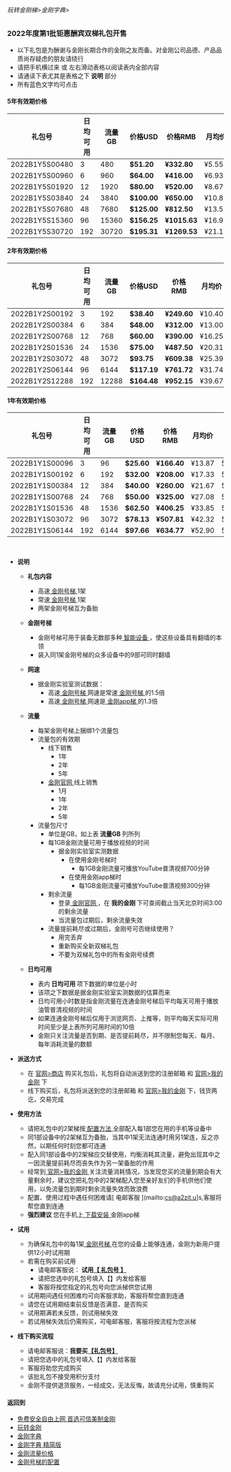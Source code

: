 ###### 玩转金刚梯>金刚字典>

### 2022年度第1批钜惠酬宾双梯礼包开售

- 以下礼包是为酬谢与金刚长期合作的金刚之友而备。对金刚公司品德、产品品质尚存疑虑的朋友请绕行
- 请把手机横过来 或 左右滑动表格以阅读表内全部内容
- 请通读下表尤其是表格之下<Strong> 说明 </Strong>部分
- 所有蓝色文字均可点击
#### 5年有效期价格
|礼包号|日均可用|流量GB|价格USD|价格RMB|月均价|线下限售|
|-|-|-|-|-|-|-|
| 2022B1Y5S00480 |3|480| <strong> $51.20| <strong> ¥332.80 |¥5.55|5000|
| 2022B1Y5S00960 |6|960| <strong> $64.00| <strong> ¥416.00 |¥6.93 | 5000 |
| 2022B1Y5S01920 |12|1920| <strong> $80.00| <strong> ¥520.00 |¥8.67 | 5000 |
| 2022B1Y5S03840 |24|3840| <strong> $100.00| <strong> ¥650.00 |¥10.83 | 5000 |
| 2022B1Y5S07680 |48|7680| <strong> $125.00| <strong> ¥812.50 |¥13.54 | 5000 |
| 2022B1Y5S15360 |96|15360| <strong> $156.25| <strong> ¥1015.63 |¥16.93 | 5000 |
| 2022B1Y5S30720 |192|30720| <strong> $195.31| <strong> ¥1269.53 |¥21.16 | 5000 |


#### 2年有效期价格
|礼包号|日均可用|流量GB|价格USD|价格RMB|月均价|线下限售|
|-|-|-|-|-|-|-|
| 2022B1Y2S00192 |3|192| <strong> $38.40| <strong> ¥249.60 |¥10.40 |5000|
| 2022B1Y2S00384 |6|384| <strong> $48.00| <strong> ¥312.00 |¥13.00 |5000|
| 2022B1Y2S00768 |12|768| <strong> $60.00| <strong> ¥390.00 |¥16.25 |5000|
| 2022B1Y2S01536 |24|1536| <strong> $75.00| <strong> ¥487.50 |¥20.31 |5000|
| 2022B1Y2S03072 |48|3072| <strong> $93.75| <strong> ¥609.38 |¥25.39 |5000|
| 2022B1Y2S06144 |96|6144| <strong> $117.19| <strong> ¥761.72 |¥31.74 |5000|
| 2022B1Y2S12288 |192|12288| <strong> $164.48| <strong> ¥952.15 |¥39.67 |5000|


#### 1年有效期价格
|礼包号|日均可用|流量GB|价格USD|价格RMB|月均价|线下限售|
|-|-|-|-|-|-|-|
| 2022B1Y1S00096 |3|96| <strong> $25.60| <strong> ¥166.40 | ¥13.87 | 5000 |
| 2022B1Y1S00192 |6|192| <strong> $32.00| <strong> ¥208.00 | ¥17.33 | 5000 |
| 2022B1Y1S00384 |12|384| <strong> $40.00| <strong> ¥260.00 | ¥21.67 | 5000 |
| 2022B1Y1S00768 |24|768| <strong> $50.00| <strong> ¥325.00 | ¥27.08 | 5000 |
| 2022B1Y1S01536 |48|1536| <strong> $62.50| <strong> ¥406.25 | ¥33.85 | 5000 |
| 2022B1Y1S03072 |96|3072| <strong> $78.13| <strong> ¥507.81 | ¥42.32 | 5000 |
| 2022B1Y1S06144 |192|6144| <strong> $97.66| <strong> ¥634.77 | ¥52.90 | 5000 |



<br>

- <Strong>说明</Strong>
  - <Strong> 礼包内容 </Strong>
    - 高速[ 金刚号梯 ](https://github.com/a2zitpro/web/blob/master/LadderFree/kkDictionary/KKLadderKKIDMultipurpose.md)1架
    - 常速[ 金刚号梯 ](https://github.com/a2zitpro/web/blob/master/LadderFree/kkDictionary/KKLadderKKIDMultipurpose.md)1架
    - 两架金刚号梯互为备胎

  - <Strong> 金刚号梯 </Strong>
    - 金刚号梯可用于装备无数部多种[ 智能设备 ](https://github.com/a2zitpro/web/blob/master/LadderFree/kkDictionary/KKLadderConfigration/KKLadderConfigration.md)，使这些设备具有翻墙的本领
    - 装入同1架金刚号梯的众多设备中的9部可同时翻墙

  - <Strong> 网速 </Strong>
    - 据金刚实验室测试数据：
      - 高速[ 金刚号梯 ](https://github.com/a2zitpro/web/blob/master/LadderFree/kkDictionary/KKLadderKKIDMultipurpose.md)网速是常速[ 金刚号梯 ](https://github.com/a2zitpro/web/blob/master/LadderFree/kkDictionary/KKLadderKKIDMultipurpose.md)的1.5倍
      - 高速[ 金刚号梯 ](https://github.com/a2zitpro/web/blob/master/LadderFree/kkDictionary/KKLadderKKIDMultipurpose.md)网速是[ 金刚app梯 ](https://github.com/a2zitpro/web/blob/master/LadderFree/kkDictionary/KKLadderAPP.md)的1.3倍

  - <Strong> 流量 </Strong>
    - 每架金刚号梯上捆绑1个流量包
    - 流量包的有效期
      - 线下销售
        - 1年
        - 2年
        - 5年
      - [金刚官网 ](https://www.atozitpro.net/zh/)线上销售
        - 1月
        - 1年
        - 2年
        - 5年
    - 流量包尺寸
      - 单位是GB，如上表<Strong> 流量GB </Strong >列所列
      - 每1GB金刚流量可用于播放视频的时间
        - 据金刚实验室实测数据
          - 在使用金刚号梯时
            - 每1GB金刚流量可播放YouTube普清视频700分钟
          - 在使用金刚app梯时
            - 每1GB金刚流量可播放YouTube普清视频300分钟
      - 剩余流量
        - 登录[ 金刚官网 ](https://www.atozitpro.net/zh/)，在<Strong> 我的金刚 </Strong>下可查阅截止当天北京时间3:00的剩余流量
        - 当流量包过期后，剩余流量失效
      - 流量提前耗尽或过期后，金刚号可否继续使用？
        - 用完丢弃
        - 重新购买全新双梯礼包
        - 不要为双梯礼包中的所有金刚号续费
  - <Strong> 日均可用 </Strong>
    - 表内<Strong> 日均可用 </Strong>项下数据的单位是小时
    - 该项之下数据是据金刚实验室实测数据的估算而来
    - 日均可用小时数是指金刚流量在连通金刚号梯后平均每天可用于播放油管普清视频的时间
    - 如果连通金刚号梯后仅用于浏览网页、上推等，则平均每天实际可用时间至少是上表所列可用时间的10倍
    - 金刚只关注流量是否到期、是否提前耗尽，并不限制您每天、每月、每年消耗流量的数额
  
- <Strong> 派送方式 </Strong>
    - 在 [官网>商店](https://www.atozitpro.net/zh/shop/) 购买礼包后，礼包将自动派送到您的注册邮箱 和 [官网>我的金刚](https://www.atozitpro.net/zh/my-account/) 下
    - 线下购买后，礼包将派送到您的注册邮箱 和 [官网>我的金刚](https://www.atozitpro.net/zh/my-account/) 下，钱货两讫，交易完成
     
- <Strong> 使用方法 </Strong>
  - 请把礼包中的2架梯按[ 配置方法 ](https://github.com/a2zitpro/web/blob/master/LadderFree/kkDictionary/KKLadderConfigration/KKLadderConfigration.md)全部配入每1部您在用的手机等设备中
  - 同1部设备中的2架梯互为备胎，当其中1架无法连通时用另1架连，反之亦然，以期任何时刻您都可连通
  - 配入同1部设备中的2架梯应交替使用，均衡消耗其流量，避免出现其中之一因流量提前耗尽而丧失作为另一架备胎的作用
  - 经常到[ 官网>我的金刚 ](https://www.atozitpro.net/zh/my-account/)关注流量消耗情况，当发现您买的流量到期会有大量剩余时，建议您把礼包中的2架梯配入您至亲好友们的手机供他们使用，以免流量包到期时剩余流量失效而致浪费
  - 配置、使用过程中遇任何困难请[ 电邮客服 ](mailto:cs@a2zit.u]s,客服将帮您直到连通
  - <Strong> 强烈建议 </Strong>您在手机上[ 下载安装 ](http://cutt.ly/xxqCMtF)金刚app梯

- <Strong> 试用 </Strong>
  - 为确保礼包中的每1架[ 金刚号梯 ](https://github.com/a2zitpro/web/blob/master/LadderFree/kkDictionary/KKLadderKKIDMultipurpose.md)在您的设备上能够连通，金刚为新用户提供12小时试用期
  - 若需在购买前试用
    - 请电邮客服说：<Strong> 试用<ins>【 礼包号 】</ins></Strong>
    - 请把您选中的礼包号填入【】内发给客服
    - 客服将按您指定的礼包号向您派梯供您试用
  - 试用期间遇任何困难均可向客服求助，客服将帮您直到连通
  - 请您在试用期结束前反馈是否满意、是否购买
  - 试用期满若未反馈，则试用梯失效
  - 若试用梯失效后仍需购买，可电邮客服，客服将按流程为您派梯

- <Strong> 线下购买流程 </Strong>
  - 请电邮客服说：<strong>我要买<ins>【礼包号】</ins></Strong>
  - 请把您选中的礼包号填入【】内发给客服
  - 客服将助您完成购买
  - 该批礼包不接受用积分支付
  - 金刚不提供退货服务，一经成交，无法反悔，故请充分试用，慎重购买


#### 返回到
- [免费安全自由上网 首选可信美制金刚](https://github.com/a2zitpro/web/blob/master/%E5%BE%80%E5%90%8E%E7%BF%BB.md)
- [玩转金刚](https://github.com/a2zitpro/web/blob/master/LadderFree/A.md)
- [金刚字典](https://github.com/a2zitpro/web/blob/master/LadderFree/kkDictionary/KKDictionary.md)
- [金刚字典 精简版](https://github.com/a2zitpro/web/blob/master/LadderFree/kkDictionary/KKDictionaryShortVersion.md)
- [金刚流量价格](https://github.com/a2zitpro/web/blob/master/LadderFree/kkDictionary/Price/KKDTPrice.md)
- [金刚号梯的配置](https://github.com/a2zitpro/web/blob/master/LadderFree/kkDictionary/KKLadderConfigration/KKLadderConfigration.md)
